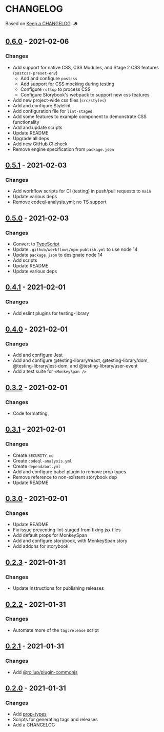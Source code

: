# CHANGELOG

Based on [Keep a CHANGELOG]. 🪵

## [0.6.0] - 2021-02-06

### Changes

- Add support for native CSS, CSS Modules, and Stage 2 CSS features (`postcss-preset-env`)
  - Add and configure `postcss`
  - Add support for CSS mocking during testing
  - Configure `rollup` to process CSS
  - Configure Storybook's webpack to support new css features
- Add new project-wide css files (`src/styles`)
- Add and configure Stylelint
- Add configuration file for `lint-staged`
- Add some features to example component to demonstrate CSS functionality
- Add and update scripts
- Update README
- Upgrade all deps
- Add new GitHub CI check
- Remove engine specification from `package.json`

## [0.5.1] - 2021-02-03

### Changes

- Add workflow scripts for CI (testing) in push/pull requests to `main`
- Update various deps
- Remove codeql-analysis.yml; no TS support

## [0.5.0] - 2021-02-03

### Changes

- Convert to [TypeScript](https://www.typescriptlang.org/)
- Update `.github/workflows/npm-publish.yml` to use node 14
- Update `package.json` to designate node 14
- Add scripts
- Update README
- Update various deps

## [0.4.1] - 2021-02-01

### Changes

- Add eslint plugins for testing-library

## [0.4.0] - 2021-02-01

### Changes

- Add and configure Jest
- Add and configure @testing-library/react, @testing-library/dom,
  @testing-library/jest-dom, and @testing-library/user-event
- Add a test suite for `<MonkeySpan />`

## [0.3.2] - 2021-02-01

### Changes

- Code formatting

## [0.3.1] - 2021-02-01

### Changes

- Create `SECURITY.md`
- Create `codeql-analysis.yml`
- Create `dependabot.yml`
- Add and configure babel plugin to remove prop types
- Remove reference to non-existent storybook dep
- Update README

## [0.3.0] - 2021-02-01

### Changes

- Update README
- Fix issue preventing lint-staged from fixing jsx files
- Add default props for MonkeySpan
- Add and configure storybook, with MonkeySpan story
- Add addons for storybook

## [0.2.3] - 2021-01-31

### Changes

- Update instructions for publishing releases

## [0.2.2] - 2021-01-31

### Changes

- Automate more of the `tag:release` script

## [0.2.1] - 2021-01-31

### Changes

- Add [@rollup/plugin-commonjs](https://www.npmjs.com/package/@rollup/plugin-commonjs)

## [0.2.0] - 2021-01-31

### Changes

- Add [prop-types](https://www.npmjs.com/package/prop-types)
- Scripts for generating tags and releases
- Add a CHANGELOG

<!-- CHANGELOG META RESOURCES -->

[keep a changelog]: https://keepachangelog.com

<!-- RELEASE LINKS -->

[0.6.0]: https://github.com/tonytino/monkeyspan/releases/tag/0.6.0
[0.5.1]: https://github.com/tonytino/monkeyspan/releases/tag/0.5.1
[0.5.0]: https://github.com/tonytino/monkeyspan/releases/tag/0.5.0
[0.4.1]: https://github.com/tonytino/monkeyspan/releases/tag/0.4.1
[0.4.0]: https://github.com/tonytino/monkeyspan/releases/tag/0.4.0
[0.3.2]: https://github.com/tonytino/monkeyspan/releases/tag/0.3.2
[0.3.1]: https://github.com/tonytino/monkeyspan/releases/tag/0.3.1
[0.3.0]: https://github.com/tonytino/monkeyspan/releases/tag/0.3.0
[0.2.3]: https://github.com/tonytino/monkeyspan/releases/tag/0.2.3
[0.2.2]: https://github.com/tonytino/monkeyspan/releases/tag/0.2.2
[0.2.1]: https://github.com/tonytino/monkeyspan/releases/tag/0.2.1
[0.2.0]: https://github.com/tonytino/monkeyspan/releases/tag/0.2.0
